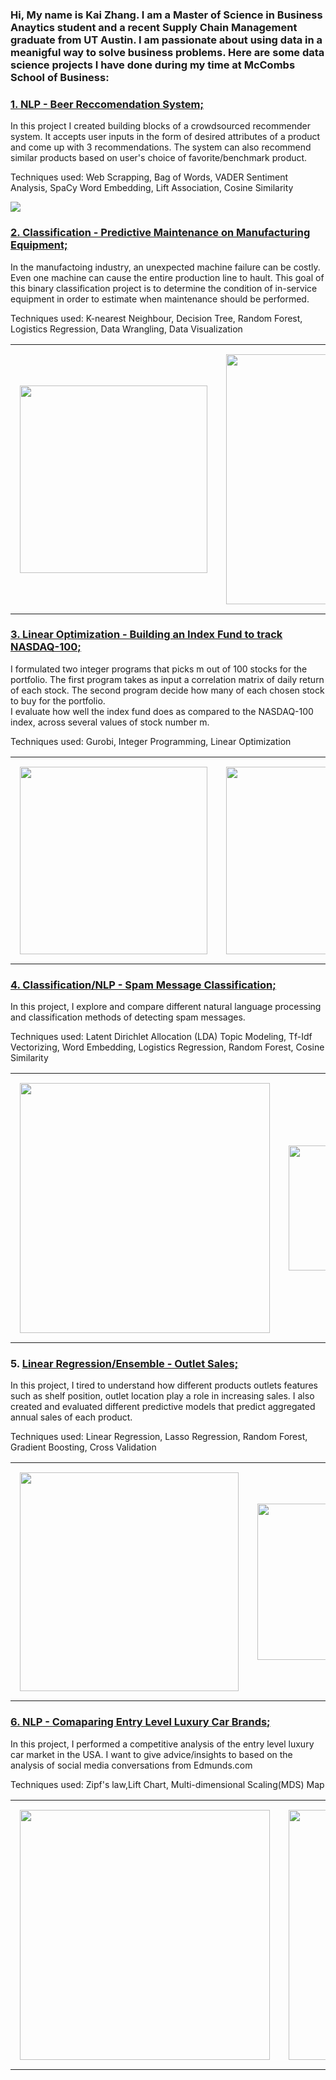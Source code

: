 
### Hi, My name is Kai Zhang. I am a Master of Science in Business Anaytics student and a recent Supply Chain Management graduate from UT Austin. I am passionate about using data in a meanigful way to solve business problems. Here are some data science projects I have done during my time at McCombs School of Business:


### [1. NLP - Beer Reccomendation System;](https://github.com/kaiczhang/Data-Science-Portfolio/blob/main/Beer%20Recommendation%20System.ipynb)
In this project I created building blocks of a crowdsourced recommender system. It accepts user inputs in the form of desired attributes of a product and come up with 3 recommendations. The system can also recommend similar products based on user's choice of favorite/benchmark product.

Techniques used: Web Scrapping, Bag of Words, VADER Sentiment Analysis, SpaCy Word Embedding, Lift Association, Cosine Similarity

![](https://github.com/kaiczhang/Kai-Data-Science-Portfolio/blob/main/Images/Beer1.png)


### [2. Classification - Predictive Maintenance on Manufacturing Equipment;](https://github.com/kaiczhang/Data-Science-Portfolio/blob/main/Predictive%20Maintenance%20on%20Manufacturing%20Equipment.ipynb)
In the manufactoing industry, an unexpected machine failure can be costly. Even one machine can cause the entire production line to hault. This goal of this binary classification project is to determine the condition of in-service equipment in order to estimate when maintenance should be performed.

Techniques used: K-nearest Neighbour, Decision Tree, Random Forest, Logistics Regression, Data Wrangling, Data Visualization

<div id="image-table">
    <table>
	    <tr>
    	    <td style="padding:15px">
        	    <img src="https://github.com/kaiczhang/Kai-Data-Science-Portfolio/blob/main/Images/Machine1.png" width="300"/>
      	    </td>
            <td style="padding:15px">
            	<img src="https://github.com/kaiczhang/Kai-Data-Science-Portfolio/blob/main/Images/Machine2.png" width="400"/>
            </td>
        </tr>
    </table>
</div>



### [3. Linear Optimization - Building an Index Fund to track NASDAQ-100;](https://github.com/kaiczhang/Data-Science-Portfolio/blob/main/Index%20Fund%20Selection.ipynb)
I formulated two integer programs that picks m out of 100 stocks for the portfolio. The first program takes as input a correlation matrix of daily return of each stock. The second program decide how many of each chosen stock to buy for the portfolio.<br />
I evaluate how well the index fund does as compared to the NASDAQ-100 index, across several values of stock number m.

Techniques used: Gurobi, Integer Programming, Linear Optimization


<div id="image-table">
    <table>
	    <tr>
    	    <td style="padding:15px">
        	    <img src="https://github.com/kaiczhang/Kai-Data-Science-Portfolio/blob/main/Images/Stock1.png" width="300"/>
      	    </td>
            <td style="padding:15px">
            	<img src="https://github.com/kaiczhang/Kai-Data-Science-Portfolio/blob/main/Images/Stock2.png" width="300"/>
            </td>
        </tr>
    </table>
</div>



### [4. Classification/NLP - Spam Message Classification;](https://github.com/kaiczhang/Data-Science-Portfolio/blob/main/SpamProject.ipynb)
In this project, I explore and compare different natural language processing and classification methods of detecting spam messages.

Techniques used: Latent Dirichlet Allocation (LDA) Topic Modeling, Tf-Idf Vectorizing, Word Embedding, Logistics Regression, Random Forest, Cosine Similarity

<div id="image-table">
    <table>
	    <tr>
    	    <td style="padding:15px">
        	    <img src="https://github.com/kaiczhang/Kai-Data-Science-Portfolio/blob/main/Images/Spam1.png" width="400"/>
      	    </td>
            <td style="padding:15px">
            	<img src="https://github.com/kaiczhang/Kai-Data-Science-Portfolio/blob/main/Images/Spam2.png" width="200"/>
            </td>
        </tr>
    </table>
</div>




### 5. [Linear Regression/Ensemble - Outlet Sales;](https://github.com/kaiczhang/Kai-Data-Science-Portfolio/blob/main/Regression-Outlet%20Sales.ipynb)
In this project, I tired to understand how different products outlets features such as shelf position, outlet location play a role in increasing sales.
I also created and evaluated different predictive models that predict aggregated annual sales of each product.

Techniques used: Linear Regression, Lasso Regression, Random Forest, Gradient Boosting, Cross Validation

<div id="image-table">
    <table>
	    <tr>
    	    <td style="padding:15px">
        	    <img src="https://github.com/kaiczhang/Kai-Data-Science-Portfolio/blob/main/Images/Outlet1.png" width="350"/>
      	    </td>
            <td style="padding:15px">
            	<img src="https://github.com/kaiczhang/Kai-Data-Science-Portfolio/blob/main/Images/Outlet2.png" width="250"/>
            </td>
        </tr>
    </table>
</div>


### [6. NLP - Comaparing Entry Level Luxury Car Brands;](https://github.com/kaiczhang/Kai-Data-Science-Portfolio/blob/main/Cars-Copy1.ipynb) 
In this project, I performed a competitive analysis of the entry level luxury car market in the USA. I want to give advice/insights to based on the analysis of social media conversations from Edmunds.com

Techniques used:  Zipf's law,Lift Chart, Multi-dimensional Scaling(MDS) Map

<div id="image-table">
    <table>
	    <tr>
    	    <td style="padding:15px">
        	    <img src="https://github.com/kaiczhang/Kai-Data-Science-Portfolio/blob/main/Images/Car1.png" width="400"/>
      	    </td>
            <td style="padding:15px">
            	<img src="https://github.com/kaiczhang/Kai-Data-Science-Portfolio/blob/main/Images/Car2.png" width="400"/>
            </td>
        </tr>
    </table>
</div>




